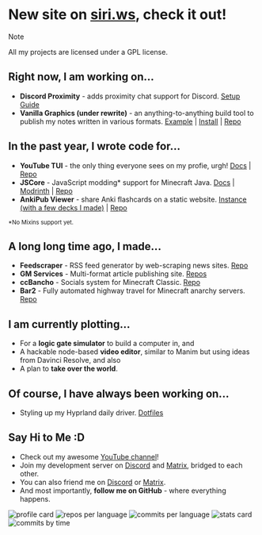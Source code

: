 # New site on [siri.ws](https://siri.ws), check it out!

> [!NOTE]
> 
> All my projects are licensed under a GPL license.

## Right now, I am working on...
- **Discord Proximity** - adds proximity chat support for Discord. [Setup Guide](https://github.com/Siriusmart/DiscordProximity/blob/master/README.md)
- **Vanilla Graphics (under rewrite)** - an anything-to-anything build tool to publish my notes written in various formats. [Example](https://blog.siri.ws/how-to-solve-a-nonogram/) | [Install](https://www.npmjs.com/package/vanillagraphics) | [Repo](https://github.com/siriusmart/vanillagraphics)

## In the past year, I wrote code for...
- **YouTube TUI** - the only thing everyone sees on my profie, urgh! [Docs](https://tui.siri.ws/youtube) | [Repo](https://github.com/siriusmart/youtube-tui)
- **JSCore** - JavaScript modding\* support for Minecraft Java. [Docs](https://jscore.siri.ws) | [Modrinth](https://modrinth.com/mod/jscore) | [Repo](https://github.com/fabriccore/jscore)
- **AnkiPub Viewer** - share Anki flashcards on a static website. [Instance (with a few decks I made)](https://anki.siri.ws) | [Repo](https://github.com/Siriusmart/ankipub-viewer)

<sub>*No Mixins support yet.</sub>

## A long long time ago, I made...
- **Feedscraper** - RSS feed generator by web-scraping news sites. [Repo](https://github.com/siriusmart/feedscraper)
- **GM Services** - Multi-format article publishing site. [Repos](https://github.com/orgs/gmornin/repositories?type=source)
- **ccBancho** - Socials system for Minecraft Classic. [Repo](https://github.com/Siriusmart/ccBancho)
- **Bar2** - Fully automated highway travel for Minecraft anarchy servers. [Repo](https://github.com/Siriusmart/bar2-public)

## I am currently plotting...
- For a **logic gate simulator** to build a computer in, and
- A hackable node-based **video editor**, similar to Manim but using ideas from Davinci Resolve, and also
- A plan to **take over the world**.

## Of course, I have always been working on...
- Styling up my Hyprland daily driver. [Dotfiles](https://github.com/Siriusmart/dotfiles)

## Say Hi to Me :D
- Check out my awesome [YouTube channel](https://youtube.com/@siriusmart)!
- Join my development server on [Discord](https://discord.gg/WAR9aKVFQJ) and [Matrix](https://matrix.to/#/!qrUQMTxUReiPipzwhb:matrix.org?via=matrix.org), bridged to each other. 
- You can also friend me on [Discord](https://discord.com/users/623823202073706496) or [Matrix](https://matrix.to/#/@siriusmart:matrix.org).
- And most importantly, **follow me on GitHub** - where everything happens.

![profile card](https://github-profile-summary-cards.vercel.app/api/cards/profile-details?username=Siriusmart&theme=github_dark)
![repos per language](https://github-profile-summary-cards.vercel.app/api/cards/repos-per-language?username=Siriusmart&theme=github_dark)
![commits per language](https://github-profile-summary-cards.vercel.app/api/cards/most-commit-language?username=Siriusmart&theme=github_dark)
![stats card](https://github-profile-summary-cards.vercel.app/api/cards/stats?username=Siriusmart&theme=github_dark)
![commits by time](https://github-profile-summary-cards.vercel.app/api/cards/productive-time?username=Siriusmart&theme=github_dark)
